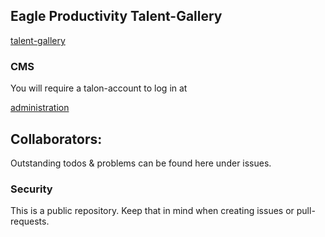 ## Eagle Productivity Talent-Gallery

[talent-gallery](https://learntodomore.com/talent)

### CMS

You will require a talon-account to log in at

[administration](https://learntodomore.com/talent/admin)


## Collaborators:

Outstanding todos & problems can be found here under issues.

### Security

This is a public repository. Keep that in mind when creating issues or pull-requests.
